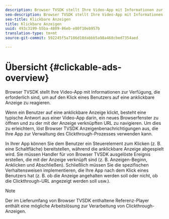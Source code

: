 ```yaml
---
description: Browser TVSDK stellt Ihre Video-App mit Informationen zur Verfügung, die erforderlich sind, um auf den Klick eines Benutzers auf eine anklickbare Anzeige zu reagieren.
seo-description: Browser TVSDK stellt Ihre Video-App mit Informationen zur Verfügung, die erforderlich sind, um auf den Klick eines Benutzers auf eine anklickbare Anzeige zu reagieren.
seo-title: Klickbare Anzeigen
title: Klickbare Anzeigen
uuid: 493c3199-b5ba-4809-86eb-e80f10eb957b
translation-type: tm+mt
source-git-commit: 592245f5a7186d18dabbb5a98a468cbed7354aed

---
```



# Übersicht {#clickable-ads-overview}

Browser TVSDK stellt Ihre Video-App mit Informationen zur Verfügung, die erforderlich sind, um auf den Klick eines Benutzers auf eine anklickbare Anzeige zu reagieren.

Wenn ein Benutzer auf eine anklickbare Anzeige klickt, besteht eine typische Antwort aus einer Video-App darin, ein neues Browserfenster zu öffnen und zu der mit der Anzeige verknüpften URL zu navigieren. Um dies zu erleichtern, löst Browser TVSDK Anzeigenbenachrichtigungen aus, die Ihre App zur Verwaltung des Clickthrough-Prozesses verwenden kann.

In Ihrer App können Sie dem Benutzer ein Steuerelement zum Klicken (z. B. eine Schaltfläche) bereitstellen, während die anklickbare Anzeige abgespielt wird. Sie müssen Handler für von Browser TVSDK ausgelöste Ereignis erstellen, die mit der Anzeige verknüpft sind (z. B. Anzeigen-Beginn, Anklicken und Abschließen). Schließlich müssen Sie die spezifischen Verhaltensweisen implementieren, die Ihre App nach dem Klick eines Benutzers hat (z. B. ob die Anzeige angehalten werden soll oder nicht, ob die Clickthrough-URL angezeigt werden soll usw.).

>[!NOTE]
>
>Der im Lieferumfang von Browser TVSDK enthaltene Referenz-Player enthält eine mögliche Arbeitslösung zur Verarbeitung von Clickthrough-Anzeigen.